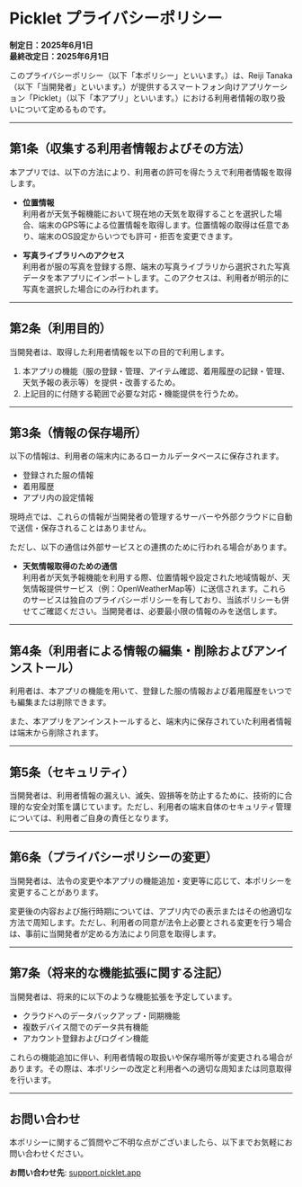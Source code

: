 # Picklet プライバシーポリシー

**制定日：2025年6月1日**  
**最終改定日：2025年6月1日**

このプライバシーポリシー（以下「本ポリシー」といいます。）は、Reiji Tanaka（以下「当開発者」といいます。）が提供するスマートフォン向けアプリケーション「Picklet」（以下「本アプリ」といいます。）における利用者情報の取り扱いについて定めるものです。

---

## 第1条（収集する利用者情報およびその方法）

本アプリでは、以下の方法により、利用者の許可を得たうえで利用者情報を取得します。

- **位置情報**  
  利用者が天気予報機能において現在地の天気を取得することを選択した場合、端末のGPS等による位置情報を取得します。位置情報の取得は任意であり、端末のOS設定からいつでも許可・拒否を変更できます。

- **写真ライブラリへのアクセス**  
  利用者が服の写真を登録する際、端末の写真ライブラリから選択された写真データを本アプリにインポートします。このアクセスは、利用者が明示的に写真を選択した場合にのみ行われます。

---

## 第2条（利用目的）

当開発者は、取得した利用者情報を以下の目的で利用します。

1. 本アプリの機能（服の登録・管理、アイテム確認、着用履歴の記録・管理、天気予報の表示等）を提供・改善するため。  
2. 上記目的に付随する範囲で必要な対応・機能提供を行うため。

---

## 第3条（情報の保存場所）

以下の情報は、利用者の端末内にあるローカルデータベースに保存されます。

- 登録された服の情報  
- 着用履歴  
- アプリ内の設定情報  

現時点では、これらの情報が当開発者の管理するサーバーや外部クラウドに自動で送信・保存されることはありません。

ただし、以下の通信は外部サービスとの連携のために行われる場合があります。

- **天気情報取得のための通信**  
  利用者が天気予報機能を利用する際、位置情報や設定された地域情報が、天気情報提供サービス（例：OpenWeatherMap等）に送信されます。これらのサービスは独自のプライバシーポリシーを有しており、当該ポリシーも併せてご確認ください。当開発者は、必要最小限の情報のみを送信します。

---

## 第4条（利用者による情報の編集・削除およびアンインストール）

利用者は、本アプリの機能を用いて、登録した服の情報および着用履歴をいつでも編集または削除できます。

また、本アプリをアンインストールすると、端末内に保存されていた利用者情報は端末から削除されます。

---

## 第5条（セキュリティ）

当開発者は、利用者情報の漏えい、滅失、毀損等を防止するために、技術的に合理的な安全対策を講じています。ただし、利用者の端末自体のセキュリティ管理については、利用者ご自身の責任となります。

---

## 第6条（プライバシーポリシーの変更）

当開発者は、法令の変更や本アプリの機能追加・変更等に応じて、本ポリシーを変更することがあります。

変更後の内容および施行時期については、アプリ内での表示またはその他適切な方法で周知します。ただし、利用者の同意が法令上必要とされる変更を行う場合は、事前に当開発者が定める方法により同意を取得します。

---

## 第7条（将来的な機能拡張に関する注記）

当開発者は、将来的に以下のような機能拡張を予定しています。

- クラウドへのデータバックアップ・同期機能  
- 複数デバイス間でのデータ共有機能  
- アカウント登録およびログイン機能  

これらの機能追加に伴い、利用者情報の取扱いや保存場所等が変更される場合があります。その際は、本ポリシーの改定と利用者への適切な周知または同意取得を行います。

---

## お問い合わせ

本ポリシーに関するご質問やご不明な点がございましたら、以下までお気軽にお問い合わせください。

**お問い合わせ先**: [support.picklet.app](https://support.picklet.app)
